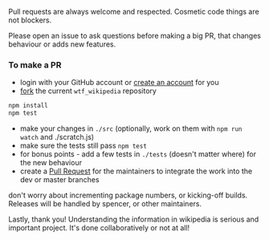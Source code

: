 Pull requests are always welcome and respected. Cosmetic code things are not blockers.

Please open an issue to ask questions before making a big PR, that changes behaviour or adds new features.

### To make a PR
* login with your GitHub account or [create an account](https://help.github.com/articles/signing-up-for-a-new-github-account/) for you
* [fork](https://help.github.com/articles/fork-a-repo/) the current `wtf_wikipedia` repository
```bash
npm install
npm test
```
* make your changes in `./src` (optionally, work on them with `npm run watch` and ./scratch.js)
* make sure the tests still pass `npm test`
* for bonus points - add a few tests in `./tests` (doesn't matter where) for the new behaviour
* create a [Pull Request](https://help.github.com/articles/creating-a-pull-request-from-a-fork/) for the maintainers to integrate the work into the dev or master branches

don't worry about incrementing package numbers, or kicking-off builds. Releases will be handled by spencer, or other maintainers.

Lastly, thank you! Understanding the information in wikipedia is serious and important project. It's done collaboratively or not at all!
